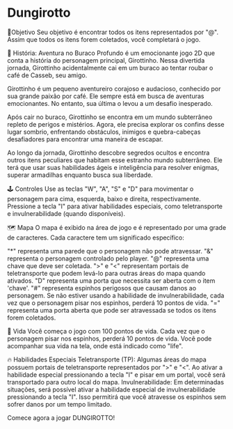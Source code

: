 # Dungirotto

🎇Objetivo
Seu objetivo é encontrar todos os itens representados por "@". Assim que todos os itens forem coletados, você completará o jogo.

📕 História: Aventura no Buraco Profundo é um emocionante jogo 2D que conta a história do personagem principal, Girottinho. Nessa divertida jornada, Girottinho acidentalmente cai em um buraco ao tentar roubar o café de Casseb, seu amigo.

Girottinho é um pequeno aventureiro corajoso e audacioso, conhecido por sua grande paixão por café. Ele sempre está em busca de aventuras emocionantes. No entanto, sua última o levou a um desafio inesperado.

Após cair no buraco, Girottinho se encontra em um mundo subterrâneo repleto de perigos e mistérios. Agora, ele precisa explorar os confins desse lugar sombrio, enfrentando obstáculos, inimigos e quebra-cabeças desafiadores para encontrar uma maneira de escapar.

Ao longo da jornada, Girottinho descobre segredos ocultos e encontra outros itens peculiares que habitam esse estranho mundo subterrâneo. Ele terá que usar suas habilidades ágeis e inteligência para resolver enigmas, superar armadilhas enquanto busca sua liberdade.


🕹️ Controles
Use as teclas "W", "A", "S" e "D" para movimentar o personagem para cima, esquerda, baixo e direita, respectivamente.
Pressione a tecla "I" para ativar habilidades especiais, como teletransporte e invulnerabilidade (quando disponíveis).


🗺️ Mapa
O mapa é exibido na área de jogo e é representado por uma grade de caracteres. Cada caractere tem um significado específico:

"*" representa uma parede que o personagem não pode atravessar.
"&" representa o personagem controlado pelo player.
"@" representa uma chave que deve ser coletada.
">" e "<" representam portais de teletransporte que podem levá-lo para outras áreas do mapa quando ativados.
"D" representa uma porta que necessita ser aberta com o item 'chave'.
"#" representa espinhos perigosos que causam danos ao personagem. Se não estiver usando a habilidade de invulnerabilidade, cada vez que o personagem pisar nos espinhos, perderá 10 pontos de vida.
"=" representa uma porta aberta que pode ser atravessada se todos os itens forem coletados.

💖 Vida
Você começa o jogo com 100 pontos de vida. Cada vez que o personagem pisar nos espinhos, perderá 10 pontos de vida. Você pode acompanhar sua vida na tela, onde está indicado como "life".

🔥 Habilidades Especiais
Teletransporte (TP): Algumas áreas do mapa possuem portais de teletransporte representados por ">" e "<". Ao ativar a habilidade especial pressionando a tecla "I" e pisar em um portal, você será transportado para outro local do mapa.
Invulnerabilidade: Em determinadas situações, será possível ativar a habilidade especial de invulnerabilidade pressionando a tecla "I". Isso permitirá que você atravesse os espinhos sem sofrer danos por um tempo limitado.

Comece agora a jogar DUNGIROTTO!
